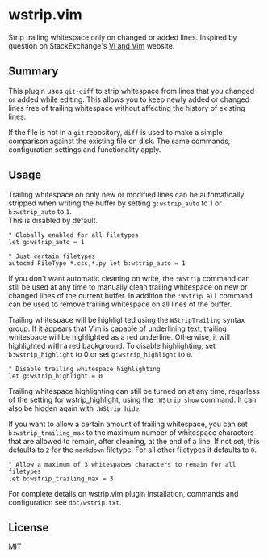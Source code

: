 # wstrip.vim

Strip trailing whitespace only on changed or added lines.  Inspired by question
on StackExchange's [Vi and Vim][1] website.


## Summary

This plugin uses `git-diff` to strip whitespace from lines that you changed
or added while editing.  This allows you to keep newly added or changed lines
free of trailing whitespace without affecting the history of existing lines.

If the file is not in a `git` repository, `diff` is used to make a simple
comparison against the existing file on disk. The same commands, configuration
settings and functionality apply.


## Usage

Trailing whitespace on only new or modified lines can be automatically stripped
when writing the buffer by setting `g:wstrip_auto` to 1 or `b:wstrip_auto` to `1`.  
This is disabled by default.

```vim
" Globally enabled for all filetypes
let g:wstrip_auto = 1  

" Just certain filetypes
autocmd FileType *.css,*.py let b:wstrip_auto = 1  
```

If you don't want automatic cleaning on write, the `:WStrip` command can 
still be used at any time to manually clean trailing whitespace on new or
changed lines of the current buffer. In addition the `:WStrip all` command
can be used to remove trailing whitespace on all lines of the buffer.

Trailing whitespace will be highlighted using the `WStripTrailing` syntax
group.  If it appears that Vim is capable of underlining text, trailing
whitespace will be highlighted as a red underline.  Otherwise, it will
highlighted with a red background.  To disable highlighting, set
`b:wstrip_highlight` to 0 or set `g:wstrip_highlight` to `0`.

```vim
" Disable trailing whitespace highlighting 
let g:wstrip_highlight = 0  
```

Trailing whitespace highlighting can still be turned on at any time,
regarless of the setting for wstrip_highlight, using the `:WStrip show` 
command. It can also be hidden again with `:WStrip hide`.  

If you want to allow a certain amount of trailing whitespace, you can set
`b:wstrip_trailing_max` to the maximum number of whitespace characters that are
allowed to remain, after cleaning, at the end of a line.  If not set, this
defaults to `2` for the `markdown` filetype. For all other filetypes it defaults
to `0`.

```vim
" Allow a maximum of 3 whitespaces characters to remain for all filetypes 
let b:wstrip_trailing_max = 3
```
For complete details on wstrip.vim plugin installation, commands and configuration
see `doc/wstrip.txt`.


## License

MIT

[1]: http://vi.stackexchange.com/q/7959/5229
